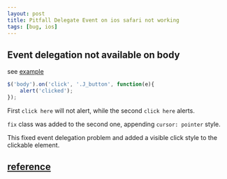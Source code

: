 ```yaml
---
layout: post
title: Pitfall Delegate Event on ios safari not working
tags: [bug, ios]
---
```


## Event delegation not available on body

see [example](http://vivaxy.github.io/course/pitfall/event-delegation-on-ios-safari/)

```js
$('body').on('click', '.J_button', function(e){
    alert('clicked');
});
```

First `click here` will not alert, while the second `click here` alerts.

`fix` class was added to the second one, appending `cursor: pointer` style.

This fixed event delegation problem and added a visible click style to the clickable element.

## [reference](http://www.quirksmode.org/blog/archives/2010/10/click_event_del_1.html)
